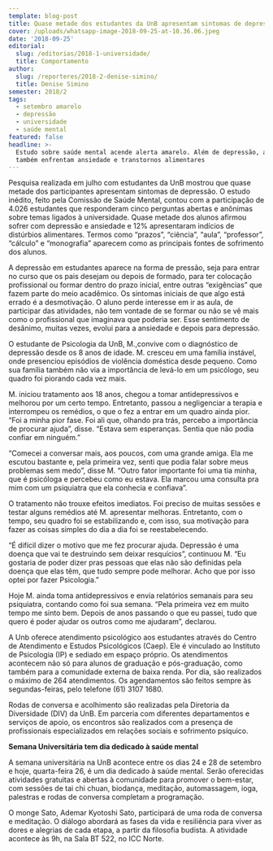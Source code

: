 ```yaml
---
template: blog-post
title: Quase metade dos estudantes da UnB apresentam sintomas de depressão
cover: /uploads/whatsapp-image-2018-09-25-at-10.36.06.jpeg
date: '2018-09-25'
editorial:
  slug: /editorias/2018-1-universidade/
  title: Comportamento
author:
  slug: /reporteres/2018-2-denise-simino/
  title: Denise Simino
semester: 2018/2
tags:
  - setembro amarelo
  - depressão
  - universidade
  - saúde mental
featured: false
headline: >-
  Estudo sobre saúde mental acende alerta amarelo. Além de depressão, alunos
  também enfrentam ansiedade e transtornos alimentares
---
```

Pesquisa realizada em julho com estudantes da UnB mostrou que quase metade dos participantes apresentam sintomas de depressão. O estudo inédito, feito pela Comissão de Saúde Mental, contou com a participação de 4.026 estudantes que responderam cinco perguntas abertas e anônimas sobre temas ligados à universidade. Quase metade dos alunos afirmou sofrer com depressão e ansiedade e 12% apresentaram indícios de distúrbios alimentares. Termos como “prazos”, “ciência”, “aula”, “professor”, “cálculo” e “monografia” aparecem como as principais fontes de sofrimento dos alunos. 

A depressão em estudantes aparece na forma de pressão, seja para entrar no curso que os pais desejam ou depois de formado, para ter colocação profissional ou formar dentro do prazo inicial, entre outras “exigências” que fazem parte do meio acadêmico. Os sintomas iniciais de que algo está errado é a desmotivação. O aluno perde interesse em ir as aula, de participar das atividades, não tem vontade de se formar ou não se vê mais como o profissional que imaginava que poderia ser. Esse sentimento de desânimo, muitas vezes, evolui para a ansiedade e depois para depressão.

O estudante de Psicologia da UnB, M.,convive com o diagnóstico de depressão desde os 8 anos de idade. M. cresceu em uma família instável, onde presenciou episódios de violência doméstica desde pequeno. Como sua família também não via a importância de levá-lo em um psicólogo, seu quadro foi piorando cada vez mais.

M. iniciou tratamento aos 18 anos, chegou a tomar antidepressivos e melhorou por um certo tempo. Entretanto, passou a negligenciar a terapia e interrompeu os remédios, o que o fez a entrar em um quadro ainda pior. “Foi a minha pior fase. Foi ali que, olhando pra trás, percebo a importância de procurar ajuda”, disse. “Estava sem esperanças. Sentia que não podia confiar em ninguém.”

“Comecei a conversar mais, aos poucos, com uma grande amiga. Ela me escutou bastante e, pela primeira vez, senti que podia falar sobre meus problemas sem medo”, disse M. “Outro fator importante foi uma tia minha, que é psicóloga e percebeu como eu estava. Ela marcou uma consulta pra mim com um psiquiatra que ela conhecia e confiava”.

O tratamento não trouxe efeitos imediatos. Foi preciso de muitas sessões e testar alguns remédios até M. apresentar melhoras. Entretanto, com o tempo, seu quadro foi se estabilizando e, com isso, sua motivação para fazer as coisas simples do dia a dia foi se reestabelecendo.

“É difícil dizer o motivo que me fez procurar ajuda. Depressão é uma doença que vai te destruindo sem deixar resquícios”, continuou M. “Eu gostaria de poder dizer pras pessoas que elas não são definidas pela doença que elas têm, que tudo sempre pode melhorar. Acho que por isso optei por fazer Psicologia.”

Hoje M. ainda toma antidepressivos e envia relatórios semanais para seu psiquiatra, contando como foi sua semana. “Pela primeira vez em muito tempo me sinto bem. Depois de anos passando o que eu passei, tudo que quero é poder ajudar os outros como me ajudaram”, declarou. 

A Unb oferece atendimento psicológico aos estudantes através do Centro de Atendimento e Estudos Psicológicos (Caep). Ele é vinculado ao Instituto de Psicologia (IP) e sediado em espaço próprio. Os atendimentos acontecem não só para alunos de graduação e pós-graduação, como também para a comunidade externa de baixa renda. Por dia, são realizados o máximo de 264 atendimentos. Os agendamentos são feitos sempre às segundas-feiras, pelo telefone (61) 3107 1680. 

Rodas de conversa e acolhimento são realizadas pela Diretoria da Diversidade (DIV) da UnB. Em parceria com diferentes departamentos e serviços de apoio, os encontros são realizados com a presença de profissionais especializados em relações sociais e sofrimento psíquico.

**Semana Universitária tem dia dedicado à saúde mental**

A semana universitária na UnB acontece entre os dias 24 e 28 de setembro e hoje, quarta-feira 26, é um dia dedicado à saúde mental. Serão oferecidas atividades gratuitas e abertas à comunidade para promover o bem-estar, com sessões de tai chi chuan, biodança, meditação, automassagem, ioga, palestras e rodas de conversa completam a programação.

O monge Sato, Ademar Kyotoshi Sato, participará de uma roda de conversa e meditação. O diálogo abordará as fases da vida e resiliência para viver as dores e alegrias de cada etapa, a partir da filosofia budista. A atividade acontece às 9h, na Sala BT 522, no ICC Norte.
